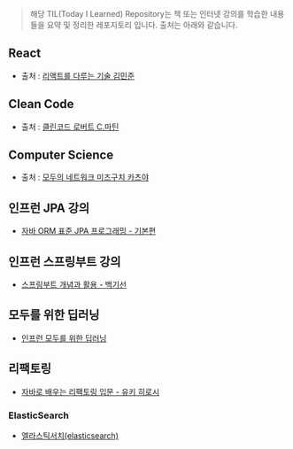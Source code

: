 > 해당 TIL(Today I Learned) Repository는 책 또는 인터넷 강의를 학습한 내용들을 요약 및 정리한 레포지토리 입니다.
> 출처는 아래와 같습니다. 


## React
- 출처 : [리액트를 다루는 기술 김민준](https://github.com/yunyoung1819/TIL/tree/master/Velopert_React)

## Clean Code
- 출처 : [클린코드 로버트 C.마틴](https://github.com/yunyoung1819/TIL/tree/master/CleanCode)

## Computer Science

- 출처 : [모두의 네트워크 미즈구치 카츠야](https://github.com/yunyoung1819/TIL/tree/master/NetworkForEveryone)

## 인프런 JPA 강의

- [자바 ORM 표준 JPA 프로그래밍 - 기본편](https://github.com/yunyoung1819/TIL/tree/master/jpa)

## 인프런 스프링부트 강의

- [스프링부트 개념과 활용 - 백기선](https://github.com/yunyoung1819/TIL/tree/master/springboot)

## 모두를 위한 딥러닝 

- [인프런 모두를 위한 딥러닝](https://github.com/yunyoung1819/TIL/tree/master/deeplearning)

## 리팩토링

- [자바로 배우는 리팩토링 입문 - 유키 히로시](https://github.com/yunyoung1819/TIL/tree/master/refactoring)


### ElasticSearch

- [엘라스틱서치(elasticsearch)](https://github.com/yunyoung1819/TIL/tree/master/elasticsearch)
